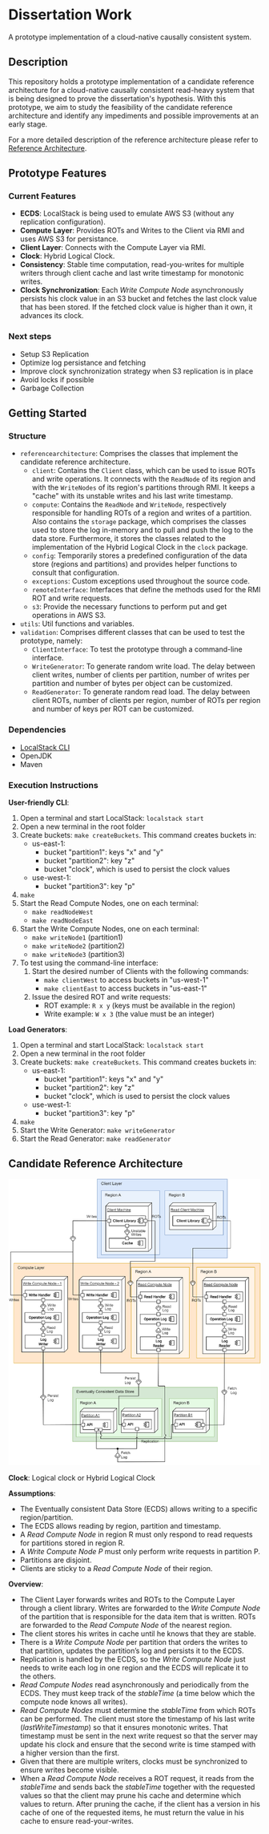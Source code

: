 # Dissertation Work

A prototype implementation of a cloud-native causally consistent system. 

## Description

This repository holds a prototype implementation of a candidate reference architecture for a cloud-native causally consistent read-heavy system that is being designed to prove the dissertation's hypothesis. With this prototype, we aim to study the feasibility of the candidate reference architecture and identify any impediments and possible improvements at an early stage.

For a more detailed description of the reference architecture please refer to [Reference Architecture](#candidate-reference-architecture).


## Prototype Features
### Current Features
- **ECDS**: LocalStack is being used to emulate AWS S3 (without any replication configuration).
- **Compute Layer**: Provides ROTs and Writes to the Client via RMI and uses AWS S3 for persistance.
- **Client Layer**: Connects with the Compute Layer via RMI.
- **Clock**: Hybrid Logical Clock.
- **Consistency**: Stable time computation, read-you-writes for multiple writers through client cache and last write timestamp for monotonic writes.
- **Clock Synchronization**: Each *Write Compute Node* asynchronously persists his clock value in an S3 bucket and fetches the last clock value that has been stored. If the fetched clock value is higher than it own, it advances its clock.

### Next steps
- Setup S3 Replication
- Optimize log persistance and fetching
- Improve clock synchronization strategy when S3 replication is in place
- Avoid locks if possible
- Garbage Collection

## Getting Started

### Structure 
- `referencearchitecture`: Comprises the classes that implement the candidate reference architecture.
    - `client`: Contains the `Client` class, which can be used to issue ROTs and write operations. It connects with the `ReadNode` of its region and with the `WriteNodes` of its region's partitions through RMI. It keeps a "cache" with its unstable writes and his last write timestamp.
    - `compute`: Contains the `ReadNode` and `WriteNode`, respectively responsible for handling ROTs of a region and writes of a partition. Also contains the `storage` package, which comprises the classes used to store the log in-memory and to pull and push the log to the data store. Furthermore, it stores the classes related to the implementation of the Hybrid Logical Clock in the `clock` package.
    - `config`: Temporarily stores a predefined configuration of the data store (regions and partitions) and provides helper functions to consult that configuration. 
    - `exceptions`: Custom exceptions used throughout the source code.
    - `remoteInterface`: Interfaces that define the methods used for the RMI ROT and write requests.
    - `s3`: Provide the necessary functions to perform put and get operations in AWS S3.
- `utils`: Util functions and variables.
- `validation`: Comprises different classes that can be used to test the prototype, namely:
    - `ClientInterface`: To test the prototype through a command-line interface.
    - `WriteGenerator`: To generate random write load. The delay between client writes, number of clients per partition, number of writes per partition and number of bytes per object can be customized. 
    - `ReadGenerator`: To generate random read load. The delay between client ROTs, number of clients per region, number of ROTs per region and number of keys per ROT can be customized. 


### Dependencies
- [LocalStack CLI](https://docs.localstack.cloud/getting-started/installation/)
- OpenJDK
- Maven

### Execution Instructions
**User-friendly CLI**:
1. Open a terminal and start LocalStack: `localstack start` 
2. Open a new terminal in the root folder
3. Create buckets: `make createBuckets`. This command creates buckets in:
    - us-east-1:
        - bucket "partition1": keys "x" and "y"
        - bucket "partition2": key "z"
        - bucket "clock", which is used to persist the clock values
    - use-west-1:
        - bucket "partition3": key "p"
4. `make`
5. Start the Read Compute Nodes, one on each terminal:
    - `make readNodeWest`
    - `make readNodeEast`
6. Start the Write Compute Nodes, one on each terminal:
    - `make writeNode1` (partition1)
    - `make writeNode2` (partition2)
    - `make writeNode3` (partition3)
7. To test using the command-line interface:
    1. Start the desired number of Clients with the following commands:
        - `make clientWest` to access buckets in "us-west-1"
        - `make clientEast` to access buckets in "us-east-1"
    2. Issue the desired ROT and write requests:
        - ROT example: `R x y` (keys must be available in the region)
        - Write example: `W x 3` (the value must be an integer)

**Load Generators**:
1. Open a terminal and start LocalStack: `localstack start` 
2. Open a new terminal in the root folder
3. Create buckets: `make createBuckets`. This command creates buckets in:
    - us-east-1:
        - bucket "partition1": keys "x" and "y"
        - bucket "partition2": key "z"
        - bucket "clock", which is used to persist the clock values
    - use-west-1:
        - bucket "partition3": key "p"
4. `make`
5. Start the Write Generator: `make writeGenerator`
6. Start the Read Generator: `make readGenerator`

## Candidate Reference Architecture

![Candidate Reference Architecture](images/reference-architecture.png)

**Clock**: 
Logical clock or Hybrid Logical Clock

**Assumptions**: 
- The Eventually consistent Data Store (ECDS) allows writing to a specific region/partition.
- The ECDS allows reading by region, partition and timestamp.
- A *Read Compute Node* in region R must only respond to read requests for partitions stored in region R.
- A *Write Compute Node P* must only perform write requests in partition P. 
- Partitions are disjoint.
- Clients are sticky to a *Read Compute Node* of their region.

**Overview**:
- The Client Layer forwards writes and ROTs to the Compute Layer through a client library. Writes are forwarded to the *Write Compute Node* of the partition that is responsible for the data item that is written. ROTs are forwarded to the *Read Compute Node* of the nearest region.
- The client stores his writes in cache until he knows that they are stable. 
- There is a *Write Compute Node* per partition that orders the writes to that partition, updates the partition’s log and persists it to the ECDS.
- Replication is handled by the ECDS, so the *Write Compute Node* just needs to write each log in one region and the ECDS will replicate it to the others.
- *Read Compute Nodes* read asynchronously and periodically from the ECDS. They must keep track of the *stableTime* (a time below which the compute node knows all writes).
- *Read Compute Nodes* must determine the *stableTime* from which ROTs can be performed. The client must store the timestamp of his last write (*lastWriteTimestamp*) so that it ensures monotonic writes. That timestamp must be sent in the next write request so that the server may update his clock and ensure that the second write is time stamped with a higher version than the first.
- Given that there are multiple writers, clocks must be synchronized to ensure writes become visible.
- When a *Read Compute Node* receives a ROT request, it reads from the *stableTime* and sends back the *stableTime* together with the requested values so that the client may prune his cache and determine which values to return. After pruning the cache, if the client has a version in his cache of one of the requested items, he must return the value in his cache to ensure read-your-writes.

